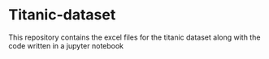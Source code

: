 # Titanic-dataset
This repository contains the excel files for the titanic dataset along with the code written in a jupyter notebook
